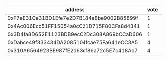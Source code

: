 address|vote|timestamp|signature
---|---|---|---
0xF7eE31Ce31BD1Efe7e2D7B184e8be9002B85899f|1|1603796692|0xdf8393f50bad72082a837d6dacd911050d6f0ec4b89fc68d0fce0c7714078d0d2b18ef2a2eca5f79102cf92857d8d65a454516a2d9e0ed0ec4bf069f53f31f491b
0x4Ac006Ecc51FF15054a0cC21D715F80CFa8d4341|1|1603797163|0xca9416eb84a82759333fe93939351c0cd20f0049a62241d673a98ad9a02902b1475e7d347055008abb892cb799bbef305cbe4bf2128dc5fb04e9de53c9459a8c1b
0x3D4fa8D652E1123BDB9ecC2Dc308A869bCCaD606|1|1603798145|0x568671db28ceeb499b44b9b78eb4479322a3cc29f9a159ab8da121f1faaf12c4285b00d189b33ef9a5038c8d325dbcf9c74312651e20c158557b5c0b02c99f271c
0xDabce49f333434DA2085104fcae75Fa641eCC3A5|4|1603800431|0x85bbeff665be118d520a9e2297ec1cc6771d040b5178683eb58c5781c9b10b02109d350cb343cc20eee14829de2c1049c0adec1d13cd2f64419d640dcf6db2d61c
0x310A6564923BE987fE2d63cf86a72c5E7c418Ab7|4|1603801069|0x870478ea5e30c1cfca0e99d159a664ae288af044e3388c6b8a8c092fe5d5c4aa5c9ad7def13310f3dcb034eb71e01928438210a21419569d1a11f3bdc3e9376d1c